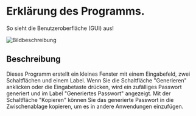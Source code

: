 # Erklärung des Programms.

So sieht die Benutzeroberfläche (GUI) aus!

![Bildbeschreibung](![Bildbeschreibung](https://drive.google.com/uc?export=view&id=13Ib0ShrOzSlq1vg3T8yF3MMIpZ7q7ACN)
)

## Beschreibung
Dieses Programm erstellt ein kleines Fenster mit einem Eingabefeld, zwei Schaltflächen und einem Label. Wenn Sie die Schaltfläche "Generieren" anklicken oder die Eingabetaste drücken, wird ein zufälliges Passwort generiert und im Label "Generiertes Passwort" angezeigt. Mit der Schaltfläche "Kopieren" können Sie das generierte Passwort in die Zwischenablage kopieren, um es in andere Anwendungen einzufügen.
